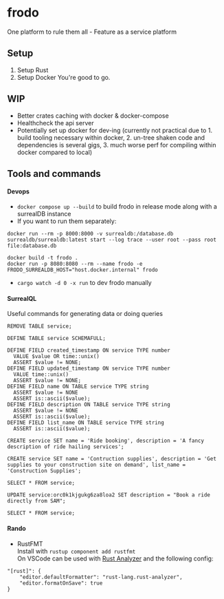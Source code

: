 # frodo
One platform to rule them all - Feature as a service platform

## Setup
1. Setup Rust
2. Setup Docker
You're good to go.

## WIP
- Better crates caching with docker & docker-compose
- Healthcheck the api server
- Potentially set up docker for dev-ing (currently not practical due to 1. build tooling necessary within docker, 2. un-tree shaken code and dependencies is several gigs, 3. much worse perf for compiling within docker compared to local)

## Tools and commands
#### Devops
- `docker compose up --build` to build frodo in release mode along with a surrealDB instance  
- If you want to run them separately:  
```
docker run --rm -p 8000:8000 -v surrealdb:/database.db surrealdb/surrealdb:latest start --log trace --user root --pass root file:database.db

docker build -t frodo .
docker run -p 8080:8080 --rm --name frodo -e FRODO_SURREALDB_HOST="host.docker.internal" frodo
```
- `cargo watch -d 0 -x run` to dev frodo manually

#### SurrealQL
Useful commands for generating data or doing queries
```
REMOVE TABLE service;

DEFINE TABLE service SCHEMAFULL;

DEFINE FIELD created_timestamp ON service TYPE number
  VALUE $value OR time::unix()
  ASSERT $value != NONE;
DEFINE FIELD updated_timestamp ON service TYPE number
  VALUE time::unix()
  ASSERT $value != NONE;
DEFINE FIELD name ON TABLE service TYPE string
  ASSERT $value != NONE
  ASSERT is::ascii($value);
DEFINE FIELD description ON TABLE service TYPE string
  ASSERT $value != NONE
  ASSERT is::ascii($value);
DEFINE FIELD list_name ON TABLE service TYPE string
  ASSERT is::ascii($value);

CREATE service SET name = 'Ride booking', description = 'A fancy description of ride hailing services';

CREATE service SET name = 'Contruction supplies', description = 'Get supplies to your construction site on demand', list_name = 'Construction Supplies';

SELECT * FROM service;

UPDATE service:orc0k1kjgukg6za8loa2 SET description = "Book a ride directly from SAM";

SELECT * FROM service;
```

#### Rando
- RustFMT  
Install with `rustup component add rustfmt`  
On VSCode can be used with [Rust Analyzer](https://marketplace.visualstudio.com/items?itemName=rust-lang.rust-analyzer) and the following config:
```
"[rust]": {
    "editor.defaultFormatter": "rust-lang.rust-analyzer",
    "editor.formatOnSave": true
}
```